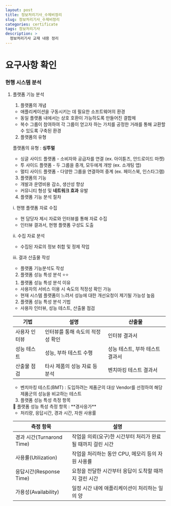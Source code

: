 ```yaml
---
layout: post
title: 정보처리기사_수제비정리
slug: 정보처리기사_수제비정리
categories: certificate
tags: 정보처리기사
description: >
  정보처리기사 교재 내용 정리
---
```


# 요구사항 확인

### 현행 시스템 분석

1. 플랫폼 기능 분석
    
    1) 플랫폼의 개념
    
    - 애플리케이션을 구동시키는 데 필요한 소프트웨어의 환경
    - 동일 플랫폼 내에서는 상호 호환이 가능하도록 만들어진 결합체
    - 복수 그룹이 참여하여 각 그룹이 얻고자 하는 가치를 공정한 거래를 통해 교환할 수 있도록 구축된 환경
    
    2) 플랫폼의 유형
    
    플랫폼의 유형 : **싱투멀** 
    
    - 싱글 사이드 플랫폼 - 소비자와 공급자를 연결 (ex. 아이튠즈, 안드로이드 마켓)
    - 투 사이드 플랫폼 - 두 그룹을 중개, 모두에게 개방 (ex. 소개팅 앱)
    - 멀티 사이드 플랫폼 - 다양한 그룹을 연결하여 중계 (ex. 페이스북, 인스타그램)
    
    3) 플랫폼의 기능
    
    - 개발과 운영비용 감소, 생산성 향상
    - 커뮤니티 형성 및 **네트워크 효과** 유발
    
    4) 플랫폼 기능 분석 절차
    
     i. 현행 플랫폼 자료 수집
    
    - 현 담당자 제시 자료와 인터뷰를 통해 자료 수집
    - 인터뷰 결과서, 현행 플랫폼 구성도 도출
    
    ii. 수집 자료 분석
    
    - 수집된 자료의 정보 취합 및 정제 작업
    
    iii. 결과 산출물 작성
    
    - 플랫폼 기능분석도 작성

    2. 플랫폼 성능 특성 분석 ⭐⭐
    
    1) 플랫폼 성능 특성 분석 이유
    
    - 사용자의 서비스 이용 시 속도의 적정성 확인 가능
    - 현재 시스템 플랫폼이 느려서 성능에 대한 개선요청이 제기될 가능성 높음
    
    2) 플랫폼 성능 특성 분석 기법
    
    - 사용자 인터뷰, 성능 테스트, 산출물 점검
    
    | 기법 | 설명 | 산출물 |
    | --- | --- | --- |
    | 사용자 인터뷰 | 인터뷰를 통해 속도의 적정성 확인 | 인터뷰 결과서 |
    | 성능 테스트 | 성능, 부하 테스트 수행 | 성능 테스트, 부하 테스트 결과서 |
    | 산출물 점검 | 타사 제품의 성능 자료 등 분석 | 벤치마킹 테스트 결과서 |
    - 벤치마킹 테스트(BMT) : 도입하려는 제품군의 대상 Vendor를 선정하여 해당 제품군의 성능을 비교하는 테스트
    
    3) 플랫폼 성능 특성 측정 항목
    
    <aside>
    🌟 플랫폼 성능 특성 측정 항목 : **경사응가**
    
    </aside>
    
    - 처리량, 응답시간, 경과 시간, 자원 사용률
    
    | 측정 항목 | 설명 |
    | --- | --- |
    | 경과 시간(Turnarond Time) | 작업을 의뢰(요구)한 시간부터 처리가 완료될 때까지 걸린 시간 |
    | 사용률(Utilization) | 작업을 처리하는 동안 CPU, 메모리 등의 자원 사용률 |
    | 응답시간(Response Time) | 요청을 전달한 시간부터 응답이 도착할 때까지 걸린 시간 |
    | 가용성(Availability) | 일정 시간 내에 애플리케이션이 처리하는 일의 양 |